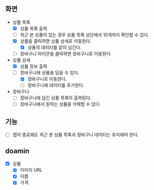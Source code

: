 ## 화면
- 상품 목록
  - [x] 상품 목록 출력 
  - [ ] 최근 본 상품이 있는 경우 상품 목록 상단에서 10개까지 확인할 수 있다.
  - [x] 상품을 클릭하면 상품 상세로 이동한다.
    - [x] 상품의 데이터를 같이 넘긴다.
  - [ ] 장바구니 아이콘을 클릭하면 장바구니로 이동한다.
- 상품 상세
  - [x] 상품 정보 출력
  - [ ] 장바구니에 상품을 담을 수 있다.
    - [x] 장바구니로 이동한다.
    - [ ] 장바구니에 데이터를 추가한다.
- 장바구니
  - [ ] 장바구니에 담긴 상품 목록이 출력된다. 
  - [ ] 장바구니에서 원하는 상품을 삭제할 수 있다.

## 기능
- [ ] 앱이 종료돼도 최근 본 상품 목록과 장바구니 데이터는 유지돼야 한다.

## doamin
- [x] 상품
  - [x] 이미지 URL
  - [x] 이름
  - [x] 가격